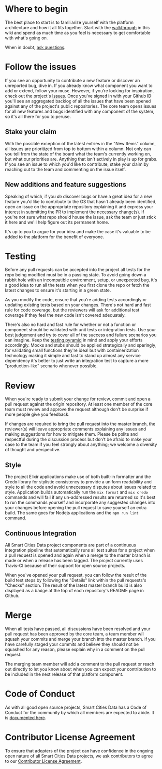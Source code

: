 # Where to begin

The best place to start is to familiarize yourself with the platform architecture and how it all fits together. Start with the [walkthrough](https://github.com/UrbanOS-Public/smartcitiesdata/wiki/Architecture) in this wiki and spend as much time as you feel is necessary to get comfortable with what's going on.

When in doubt, [ask questions](https://gitter.im/smartcitiesdata/community).

# Follow the issues

If you see an opportunity to contribute a new feature or discover an unreported bug, dive in. If you already know what component you want to add or extend, follow your muse. However, if you're looking for inspiration, check out the project's [Issues](https://github.com/UrbanOS-Public/smartcitiesdata/issues/new/choose). Once you've signed in with your Github ID you'll see an aggregated backlog of all the issues that have been opened against any of the project's public repositories. The core team opens issues for all new features and bugs identified with any component of the system, so it's all there for you to peruse.

## Stake your claim

With the possible exception of the latest entries in the "New Items" column, all issues are prioritized from top to bottom within a column. Not only can you tell from the state of the board what the team's currently working on, but what our priorities are. Anything that isn't actively in play is up for grabs. If you see an issue to which you'd like to contribute, stake your claim by reaching out to the team and commenting on the issue itself.

## New additions and feature suggestions

Speaking of which, if you _do_ discover bugs or have a great idea for a new feature you'd like to contribute to the OS that hasn't already been identified, open an issue on the appropriate repository explaining it and express your interest in submitting the PR to implement the necessary change(s). If you're not sure what repo should house the issue, ask the team or just stick it here and we'll help figure out its permanent home.

It's up to you to argue for your idea and make the case it's valuable to be added to the platform for the benefit of everyone.

# Testing

Before any pull requests can be accepted into the project all tests for the repo being modified must be in a passing state. To avoid going down a rabbit hole with an incompatible environment, setup, or unexpected bug, it's a good idea to run all the tests when you first clone the repo or fetch the latest changes to ensure it's starting in a green state.

As you modify the code, ensure that you're adding tests accordingly or updating existing tests based on your changes. There's not hard and fast rule for code coverage, but the reviewers will ask for additional test coverage if they feel the new code isn't covered adequately.

There's also no hard and fast rule for whether or not a function or component should be validated with unit tests or integration tests. Use your best judgement and try to cover all of the success and failure scenarios you can imagine. Keep the [testing pyramid](https://martinfowler.com/articles/practical-test-pyramid.html) in mind and apply your efforts accordingly. Mocks and stubs should be applied strategically and sparingly; for validating small functions they're ideal but with containerization technology making it simple and fast to stand up almost any service dependency it's better to just write an integration test to capture a more "production-like" scenario whenever possible.

# Review

When you're ready to submit your change for review, commit and open a pull request against the origin repository. At least one member of the core team must review and approve the request although don't be surprise if more people give you feedback.

If changes are required to bring the pull request into the master branch, the reviewer(s) will leave appropriate comments explaining any issues and making suggestions for how to mitigate them. Please be polite and respectful during the discussion process but don't be afraid to make your case to the team if you feel strongly about anything; we welcome a diversity of thought and perspective.

## Style

The project Elixir applications make use of both built-in formatter and the Credo library for stylistic consistency to provide a uniform readability and style to all the code and avoid unnecessary disputes about issues related to style. Application builds automatically run the `mix format` and `mix credo` commands and will fail if any un-addressed results are returned so it's best to run the commands yourself and incorporate any suggested changes into your changes before opening the pull request to save yourself an extra build. The same goes for Nodejs applications and the `npm run lint` command.

## Continuous Integration

All Smart Cities Data project components are part of a continuous integration pipeline that automatically runs all test suites for a project when a pull request is opened and again when a merge to the master branch is made or when a release has been tagged. The project currently uses Travis-CI because of their support for open source projects.

When you've opened your pull request, you can follow the result of the build test steps by following the "Details" link within the pull requests's "Checks" section. The result of the latest master branch build is also displayed as a badge at the top of each repository's README page in Github.

# Merge

When all tests have passed, all discussions have been resolved and your pull request has been approved by the core team, a team member will squash your commits and merge your branch into the master branch. If you have carefully staged your commits and believe they should not be squashed for any reason, please explain why in a comment on the pull request.

The merging team member will add a comment to the pull request or reach out directly to let you know about when you can expect your contribution to be included in the next release of that platform component.

# Code of Conduct

As with all good open source projects, Smart Cities Data has a Code of Conduct for the community by which all members are expected to abide. It is [documented here](https://github.com/UrbanOS-Public/smartcitiesdata/wiki/Code-of-Conduct).

# Contributor License Agreement

To ensure that adopters of the project can have confidence in the ongoing open nature of all Smart Cities Data projects, we ask contributors to agree to our [Contributor License Agreement](https://github.com/UrbanOS-Public/smartcitiesdata/wiki/Contributor-License).
